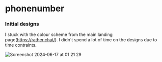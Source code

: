 # phonenumber

### Initial designs
I stuck with the colour scheme from the main landing page(https://rather.chat/). I didn't spend a lot of time on the designs due to time contraints.

![Screenshot 2024-06-17 at 01 21 29](https://github.com/David-code-hub/cellNumberComponent/assets/55393687/d9227172-d35b-4a44-a166-8dc153517d13)


